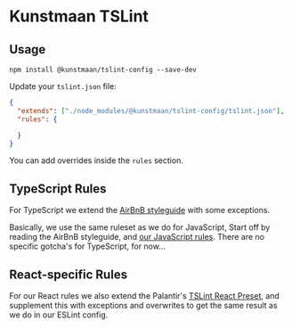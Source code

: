 # Kunstmaan TSLint

## Usage

```
npm install @kunstmaan/tslint-config --save-dev
```

Update your `tslint.json` file:

```json
{
  "extends": ["./node_modules/@kunstmaan/tslint-config/tslint.json"],
  "rules": {

  }
}
```

You can add overrides inside the `rules` section.

## TypeScript Rules

For TypeScript we extend the [AirBnB styleguide](https://github.com/airbnb/javascript) with some exceptions.

Basically, we use the same ruleset as we do for JavaScript, Start off by reading the AirBnB styleguide, and [our JavaScript rules](../eslint-config). There are no specific gotcha's for TypeScript, for now...

## React-specific Rules

For our React rules we also extend the Palantir's [TSLint React Preset](https://github.com/palantir/tslint-react), and supplement this with exceptions and overwrites to get the same result as we do in our ESLint config.
